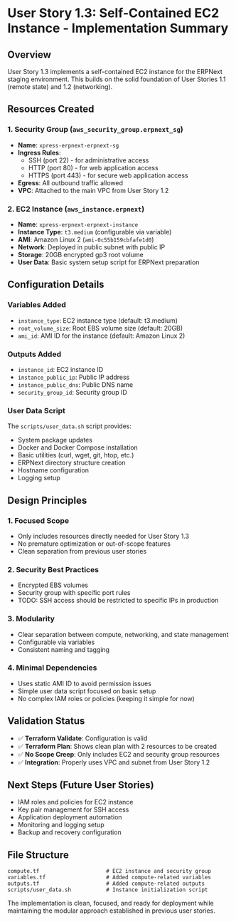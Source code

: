 # User Story 1.3: Self-Contained EC2 Instance - Implementation Summary

## Overview
User Story 1.3 implements a self-contained EC2 instance for the ERPNext staging environment. This builds on the solid foundation of User Stories 1.1 (remote state) and 1.2 (networking).

## Resources Created

### 1. Security Group (`aws_security_group.erpnext_sg`)
- **Name**: `xpress-erpnext-erpnext-sg`
- **Ingress Rules**:
  - SSH (port 22) - for administrative access
  - HTTP (port 80) - for web application access
  - HTTPS (port 443) - for secure web application access
- **Egress**: All outbound traffic allowed
- **VPC**: Attached to the main VPC from User Story 1.2

### 2. EC2 Instance (`aws_instance.erpnext`)
- **Name**: `xpress-erpnext-erpnext-instance`
- **Instance Type**: `t3.medium` (configurable via variable)
- **AMI**: Amazon Linux 2 (`ami-0c55b159cbfafe1d0`)
- **Network**: Deployed in public subnet with public IP
- **Storage**: 20GB encrypted gp3 root volume
- **User Data**: Basic system setup script for ERPNext preparation

## Configuration Details

### Variables Added
- `instance_type`: EC2 instance type (default: t3.medium)
- `root_volume_size`: Root EBS volume size (default: 20GB)
- `ami_id`: AMI ID for the instance (default: Amazon Linux 2)

### Outputs Added
- `instance_id`: EC2 instance ID
- `instance_public_ip`: Public IP address
- `instance_public_dns`: Public DNS name
- `security_group_id`: Security group ID

### User Data Script
The `scripts/user_data.sh` script provides:
- System package updates
- Docker and Docker Compose installation
- Basic utilities (curl, wget, git, htop, etc.)
- ERPNext directory structure creation
- Hostname configuration
- Logging setup

## Design Principles

### 1. **Focused Scope**
- Only includes resources directly needed for User Story 1.3
- No premature optimization or out-of-scope features
- Clean separation from previous user stories

### 2. **Security Best Practices**
- Encrypted EBS volumes
- Security group with specific port rules
- TODO: SSH access should be restricted to specific IPs in production

### 3. **Modularity**
- Clear separation between compute, networking, and state management
- Configurable via variables
- Consistent naming and tagging

### 4. **Minimal Dependencies**
- Uses static AMI ID to avoid permission issues
- Simple user data script focused on basic setup
- No complex IAM roles or policies (keeping it simple for now)

## Validation Status
- ✅ **Terraform Validate**: Configuration is valid
- ✅ **Terraform Plan**: Shows clean plan with 2 resources to be created
- ✅ **No Scope Creep**: Only includes EC2 and security group resources
- ✅ **Integration**: Properly uses VPC and subnet from User Story 1.2

## Next Steps (Future User Stories)
- IAM roles and policies for EC2 instance
- Key pair management for SSH access
- Application deployment automation
- Monitoring and logging setup
- Backup and recovery configuration

## File Structure
```
compute.tf                     # EC2 instance and security group
variables.tf                   # Added compute-related variables
outputs.tf                     # Added compute-related outputs
scripts/user_data.sh           # Instance initialization script
```

The implementation is clean, focused, and ready for deployment while maintaining the modular approach established in previous user stories.

